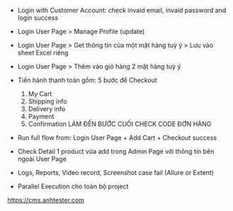 - Login with Customer Account: check invaid email, invaid password and login success
- Login User Page > Manage Profile (update)
- Login User Page > Get thông tin của một mặt hàng tuỳ ý > Lưu vào sheet Excel riêng
- Login User Page > Thêm vào giỏ hàng 2 mặt hàng tuỳ ý
- Tiến hành thanh toán gồm: 5 bước để Checkout
     1. My Cart
     2. Shipping info
     3. Delivery info
     4. Payment
     5. Confirmation
     LÀM ĐẾN BƯỚC CUỐI CHECK CODE ĐƠN HÀNG 

- Run full flow from: Login User Page + Add Cart + Checkout success
- Check Detail 1 product vừa add trong Admin Page với thông tin bên ngoài User Page
- Logs, Reports, Video record, Screenshot case fail (Allure or Extent)
- Parallel Execution cho toàn bộ project

https://cms.anhtester.com
